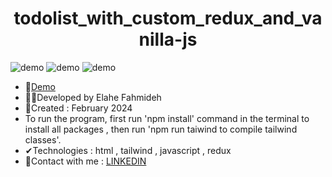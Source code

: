 <h1 align="center">todolist_with_custom_redux_and_vanilla-js</h1>

![demo](https://github.com/Ela-Fhd/todolist_with_custom_redux_and_vanillajs/blob/main/assets/demo/demo-1.png)
![demo](https://github.com/Ela-Fhd/todolist_with_custom_redux_and_vanillajs/blob/main/assets/demo/demo-2.png)
![demo](https://github.com/Ela-Fhd/todolist_with_custom_redux_and_vanillajs/blob/main/assets/demo/demo-3.png)

  - &#128204;<a href="https://todolist-with-redux-and-js.netlify.app/" >Demo</a>
  - 🙋‍♀️Developed by Elahe Fahmideh
  - 📆Created : February 2024
  - To run the program, first run 'npm install' command in the terminal to install all packages , then run 'npm run taiwind to compile tailwind classes'.
  - &#x2714;Technologies : html , tailwind , javascript , redux
  - &#128231;Contact with me : <a href="https://www.linkedin.com/in/elahe-fahmideh/">LINKEDIN</a>






